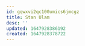 ```yaml
---
id: gqwxvi2qc100umics6jmcgz
title: Stan Ulam
desc: ''
updated: 1647928386192
created: 1647928378722
---
```


